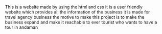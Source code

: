 This is a website made by using the html and css 
it is a user friendly website which provides all the information of the business 
it is made for travel agency business
the motive to make this project is to make the business expand and make it reachable to ever tourist who wants to have a tour in andaman 

